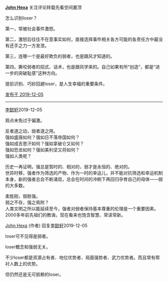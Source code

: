 [**John Hexa**](https://www.zhihu.com/people/mcbig)
关注评论转载先看空间置顶
>
怎么识别loser？  
  >
第一，常被社会事件激怒。  
  >
第二，激怒后往往不在意事实如何，直接选择事件相关各方可能的各责任方中最没有还手之力一方发泄。  
  >
第三，连哪一个是最好欺负的弱者，也是跟风才知道的。  
  >
第四，撕咬弱者的招式、话术，也是跟风学来的。自己如果有所“创造”，都是“进一步的突破耻感”这种方向。  
  >
提前识别、巧妙回避loser，是人生幸福的重要条件。

[发布于 2019-12-05](https://www.zhihu.com/pin/1185750276085170176)

---

[李懿轩](https://www.zhihu.com/people/li-yi-xuan-97)2019-12-05
>
观点未免过于偏激。  
  >
反者道之动，弱者道之用。  
强如盛唐如何？强如日不落帝国如何？  
强如成吉思汗如何？强如拿破仑又如何？  
强如恐龙如何？强如美利坚又将如何？  
强如人类呢？  
  >
历史一再证明，强总是暂时的、相对的，弱才是永恒的、绝对的。  
世异时移，强者作为筛选的产物、作为一时的幸运儿，并不能对抗筛选和幸运机制本身，新的强者总会不断涌现，总会在时间的冲刷下再回归孕育自己的母体——弱的大多数。  
  >
柔胜刚，弱胜强。  
弱之不存，强之焉附？  
人类文明之所以能延续至今，强者对弱者保持基本尊重的伦理是一个重要因素。  
2000多年前先祖们的教诲，现在看来也饱含智慧、常读常新。

[John Hexa](https://www.zhihu.com/people/mcbig)​ (作者) 回复[李懿轩](https://www.zhihu.com/people/li-yi-xuan-97)2019-12-05
>
loser可不见得是弱者。  
  >
loser概念和强弱无关。  
  >
不少loser都是资源占有者、地位优势者、局面强势者、武力优势者。而且常有帮衬人数上的优势。  
  >
但仍然还是无可抵赖的loser。

